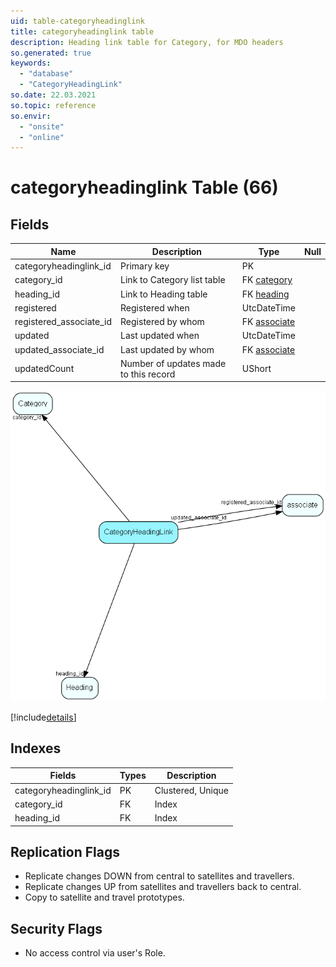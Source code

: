 ```yaml
---
uid: table-categoryheadinglink
title: categoryheadinglink table
description: Heading link table for Category, for MDO headers
so.generated: true
keywords:
  - "database"
  - "CategoryHeadingLink"
so.date: 22.03.2021
so.topic: reference
so.envir:
  - "onsite"
  - "online"
---
```


# categoryheadinglink Table (66)

## Fields

| Name | Description | Type | Null |
|------|-------------|------|:----:|
|categoryheadinglink\_id|Primary key|PK| |
|category\_id|Link to Category list table|FK [category](category.md)| |
|heading\_id|Link to Heading table|FK [heading](heading.md)| |
|registered|Registered when|UtcDateTime| |
|registered\_associate\_id|Registered by whom|FK [associate](associate.md)| |
|updated|Last updated when|UtcDateTime| |
|updated\_associate\_id|Last updated by whom|FK [associate](associate.md)| |
|updatedCount|Number of updates made to this record|UShort| |


![CategoryHeadingLink table relationship diagram](./media/CategoryHeadingLink.png)

[!include[details](./includes/CategoryHeadingLink.md)]

## Indexes

| Fields | Types | Description |
|--------|-------|-------------|
|categoryheadinglink\_id |PK |Clustered, Unique |
|category\_id |FK |Index |
|heading\_id |FK |Index |

## Replication Flags

* Replicate changes DOWN from central to satellites and travellers.
* Replicate changes UP from satellites and travellers back to central.
* Copy to satellite and travel prototypes.

## Security Flags

* No access control via user's Role.

